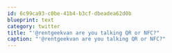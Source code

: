 ```yaml
---
id: 6c99ca93-c0be-41b4-b3cf-dbeadea62d0b
blueprint: text
category: twitter
title: "'@rentgeekvan are you talking QR or NFC?"
caption: "'@rentgeekvan are you talking QR or NFC?"
---
```

